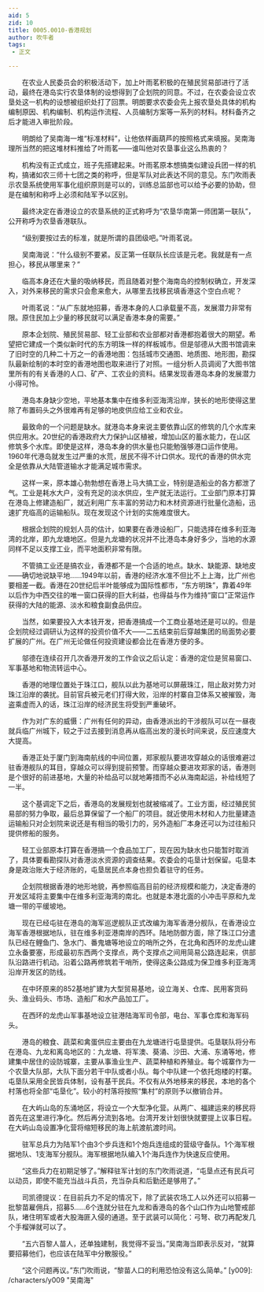 ```yaml
---
aid: 5
zid: 10
title: 0005.0010-香港规划
author: 吹牛者
tags: 
 - 正文

---
```




　　在农业人民委员会的积极活动下，加上叶雨茗积极的在殖民贸易部进行了活动，最终在港岛实行农垦体制的设想得到了企划院的同意。不过，在农委会设立农垦处这一机构的设想被组织处打了回票。明朗要求农委会先上报农垦处具体的机构编制原因、机构编制、机构运作流程、人员编制方案等一系列的材料。材料备齐之后才能进入审批阶段。

　　明朗给了吴南海一堆“标准材料”，让他依样画葫芦的按照格式来填报。吴南海理所当然的把这堆材料推给了叶雨茗——谁叫他对农垦事业这么热衷的？

　　机构没有正式成立，班子先搭建起来。叶雨茗原本想搞类似建设兵团一样的机构，搞诸如农三师十七团之类的称呼，但是军队对此表达不同的意见。东门吹雨表示农垦系统使用军事化组织原则是可以的，训练总监部也可以给予必要的协助，但是在编制和称呼上必须和陆军予以区别。

　　最终决定在香港设立的农垦系统的正式称呼为“农垦华南第一师团第一联队”，公开称呼为农垦香港联队。

　　“级别要按过去的标准，就是所谓的县团级吧。”叶雨茗说。

　　吴南海说：“什么级别不要紧。反正第一任联队长应该是元老。我就是有一点担心，移民从哪里来？”

　　临高本身还在大量的吸纳移民，而且随着对整个海南岛的控制权确立，开发深入，对外来移民的需求只会愈来愈大，从哪里去找移民填香港这个空白点呢？

　　叶雨茗说：“从广东就地招募，香港本身的人口承载量不高，发展潜力非常有限。原住民加上少量的移民就可以满足香港本身的需要。”

　　原本企划院、殖民贸易部、轻工业部和农业部都对香港都抱着很大的期望。希望把它建成一个类似新时代的东方明珠一样的样板城市。但是邬德从大图书馆调来了旧时空的几种二十万之一的香港地图：包括城市交通图、地质图、地形图，勘探队最新绘制的本时空的香港地图也取来进行了对照。一组分析人员调阅了大图书馆里所有的有关香港的人口、矿产、工农业的资料。结果发现香港岛本身的发展潜力小得可怜。

　　港岛本身缺少空地，平地基本集中在维多利亚海湾沿岸，狭长的地形使得这里除了布置码头之外很难再有足够的地皮供应给工业和农业。

　　最致命的一个问题是缺水。就港岛本身来说主要依靠山区的修筑的几个水库来供应用水。20世纪的香港政府大力保护山区植被，增加山区的蓄水能力，在山区修筑多个水库。即使是这样，港岛本身的供水量也只能勉强够港口运作使用。1960年代港岛就发生过严重的水荒，居民不得不计口供水。现代的香港的供水完全是依靠从大陆管道输水才能满足城市需求。

　　这样一来，原本雄心勃勃想在香港上马大搞工业，特别是造船业的各方都泄了气。工业是耗水大户，没有充足的淡水供应，生产就无法运行。工业部门原本打算在港岛上修建造船厂，就近利用广东丰富的劳动力和木材资源进行批量化造船，迅速扩充临高的运输船队。现在发现这个计划的实施难度很大。

　　根据企划院的规划人员的估计，如果要在香港设船厂，只能选择在维多利亚海湾的北岸，即九龙塘地区。但是九龙塘的状况并不比港岛本身好多少，当地的水源同样不足以支撑工业，而平地面积非常有限。

　　不管搞工业还是搞农业，香港都不是一个合适的地点。缺水、缺能源、缺地皮——确切地说缺平地……1949年以前，香港的经济水准不但比不上上海，比广州也要相差一截。香港在20世纪后半叶能够成为国际性都市，“东方明珠”，靠着49年以后作为中西交往的唯一窗口获得的巨大利益，也得益与作为维持“窗口”正常运作获得的大陆的能源、淡水和粮食副食品供应。

　　当然，如果要投入大本钱开发，把香港搞成一个工商业基地还是可以的。但是企划院经过调研认为这样的投资价值不大——二五结束前后穿越集团的局面势必要扩展的广州。在广州无论做任何投资建设都会比在香港方便的多。

　　邬德在连续召开几次香港开发的工作会议之后认定：香港的定位是贸易窗口、军事基地和物流转运中心。

　　香港的地理位置处于珠江口，舰队以此为基地可以屏蔽珠江，阻止敌对势力对珠江沿岸的袭扰。目前官兵被元老们打得大败，沿岸的村寨自卫体系又被摧毁，海盗乘虚而入的话，珠江沿岸的经济民生将受到严重破坏。

　　作为对广东的威慑：广州有任何的异动，由香港派出的干涉舰队可以在一昼夜就兵临广州城下，较之于过去接到消息再从临高出发的漫长时间来说，反应速度大大提高。

　　香港正处于厦门到海南航线的中间位置，郑家舰队要进攻穿越众的话很难避过驻香港舰队的耳目，穿越众可以得到提前预警。而穿越众要进攻郑家的话，香港则是个很好的前进基地，大量的补给品可以就地筹措而不必从海南起运，补给线短了一半。

　　这个基调定下之后，香港岛的发展规划也就被缩减了。工业方面，经过殖民贸易部的努力争取，最后总算保留了一个船厂的项目。就近使用木材和人力批量建造运输船只对企划院来说还是有相当的吸引力的，另外造船厂本身还可以为过往船只提供修船的服务。

　　轻工业部原本打算在香港搞一个食品加工厂，现在因为缺水也只能暂时取消了，具体要看勘探队对香港淡水资源的调查结果。农委会的屯垦计划保留。屯垦本身是政治账大于经济账的，屯垦居民点本身也担负着驻守的任务。

　　企划院根据香港的地形地貌，再参照临高目前的经济规模和能力，决定香港的开发区域将主要集中在维多利亚海湾的南北。也就是本港北面的小冲击平原和九龙塘一带的平缓坡地。

　　现在已经屯驻在港岛的海军巡逻舰队正式改编为海军香港分舰队，在香港设立海军香港根据地队，驻在维多利亚港南岸的西环。陆地防御方面，除了珠江口分遣队已经在鲤鱼门、急水门、番鬼塘等地设立的哨所之外，在北角和西环的龙虎山建立永备要塞，形成最初东西两个支撑点，两个支撑点之间用简易公路连起来，供部队沿路进行机动。沿着公路再修筑若干哨所，使得这条公路成为保卫维多利亚海湾沿岸开发区的防线。

　　在中环原来的852基地扩建为大型贸易基地，设立海关、仓库、民用客货码头、渔业码头、市场、造船厂和水产品加工厂。

　　在西环的龙虎山军事基地设立驻港陆海军司令部，电台、军事仓库和海军码头。

　　港岛的粮食、蔬菜和禽蛋供应主要由在九龙塘进行屯垦提供。屯垦联队将分布在港岛、九龙和离岛地区的：九龙塘、将军澳、葵涌、沙田、大浦、东涌等地，修建集中居住的设防城寨，主要从事渔业生产、蔬菜种植和养殖业。每个城寨作为一个农垦大队部，大队下面分若干中队或者小队。每个中队建一个依托炮楼的村寨。屯垦队采用全民皆兵体制，设有基干民兵。不仅有从外地移来的移民，本地的各个村落也将全部“屯垦化”。较小的村落将按照“集村”的原则予以撤销合并。

　　在大屿山岛的东涌地区，将设立一个大型净化营。从两广、福建运来的移民将首先在这里进行净化。然后再分流到各地。台湾开发计划很快就要提上议事日程。在大屿山岛设置净化营将缩短移民的海上航渡航渡时间。

　　驻军总兵力为陆军1个由3个步兵连和1个炮兵连组成的营级守备队。1个海军根据地队、1支海军分舰队。海军根据地队编入1个海兵连作为快速反应使用。

　　“这些兵力在初期足够了。”解释驻军计划的东门吹雨说道，“屯垦点还有民兵可以动员，即使不能充当战斗兵员，充当杂兵和后勤还是够用了。”

　　司凯德提议：在目前兵力不足的情况下，除了武装农场工人以外还可以招募一批黎苗雇佣兵，招募5……6个连就分驻在九龙和香港岛的各个山口作为山地警戒部队，堵住明军或者大股海匪入侵的通道。至于武装可以简化：弓弩、砍刀再配发几个手榴弹就可以了。

　　“五六百黎人苗人，还单独建制，我觉得不妥当。”吴南海当即表示反对，“就算要招募他们，也应该在陆军中分散服役。”

　　“这个问题再议。”东门吹雨说，“黎苗人口的利用恐怕没有这么简单。”
[y009]: /characters/y009 "吴南海"


